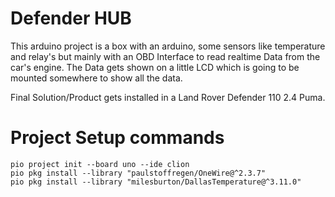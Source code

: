 # Defender HUB
This arduino project is a box with an arduino, some sensors like temperature and relay's but mainly with an OBD Interface to read realtime Data from the car's engine.
The Data gets shown on a little LCD which is going to be mounted somewhere to show all the data.

Final Solution/Product gets installed in a Land Rover Defender 110 2.4 Puma.

# Project Setup commands
```
pio project init --board uno --ide clion
pio pkg install --library "paulstoffregen/OneWire@^2.3.7"
pio pkg install --library "milesburton/DallasTemperature@^3.11.0"
```